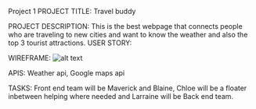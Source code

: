 Project 1
PROJECT TITLE: Travel buddy

PROJECT DESCRIPTION: This is the best webpage that connects people who are traveling to new cities and want to know the weather and also the top 3 tourist attractions.
USER STORY:


WIREFRAME: ![alt text](https://user-images.githubusercontent.com/68169895/90431502-c008c700-e08e-11ea-9252-cc8f979a4b02.png)

APIS: Weather api, Google maps api

TASKS: Front end team will be Maverick and Blaine, Chloe will be a floater inbetween helping where needed and Larraine will be Back end team.

